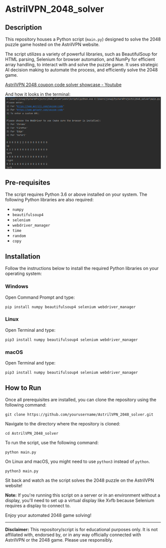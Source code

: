 # AstrilVPN_2048_solver

## Description

This repository houses a Python script (`main.py`) designed to solve the 2048 puzzle game hosted on the AstrilVPN website. 

The script utilizes a variety of powerful libraries, such as BeautifulSoup for HTML parsing, Selenium for browser automation, and NumPy for efficient array handling, to interact with and solve the puzzle game. It uses strategic AI decision making to automate the process, and efficiently solve the 2048 game.

[AstrilVPN 2048 coupon code solver showcase - Youtube](https://www.youtube.com/watch?v=HIWml6H5FR4)

And how it looks in the terminal:
![Terminal output](example.png)

## Pre-requisites

The script requires Python 3.6 or above installed on your system. The following Python libraries are also required:

- `numpy`
- `beautifulsoup4`
- `selenium`
- `webdriver_manager`
- `time`
- `random`
- `copy`

## Installation

Follow the instructions below to install the required Python libraries on your operating system:

### Windows

Open Command Prompt and type:

```
pip install numpy beautifulsoup4 selenium webdriver_manager
```

### Linux

Open Terminal and type:

```
pip3 install numpy beautifulsoup4 selenium webdriver_manager
```

### macOS

Open Terminal and type:

```
pip3 install numpy beautifulsoup4 selenium webdriver_manager
```

## How to Run

Once all prerequisites are installed, you can clone the repository using the following command:

```
git clone https://github.com/yourusername/AstrilVPN_2048_solver.git
```

Navigate to the directory where the repository is cloned:

```
cd AstrilVPN_2048_solver
```

To run the script, use the following command:

```
python main.py
```

On Linux and macOS, you might need to use `python3` instead of `python`.

```
python3 main.py
```

Sit back and watch as the script solves the 2048 puzzle on the AstrilVPN website!

**Note:** If you're running this script on a server or in an environment without a display, you'll need to set up a virtual display like Xvfb because Selenium requires a display to connect to.

Enjoy your automated 2048 game solving! 

---

**Disclaimer:** This repository/script is for educational purposes only. It is not affiliated with, endorsed by, or in any way officially connected with AstrilVPN or the 2048 game. Please use responsibly.
